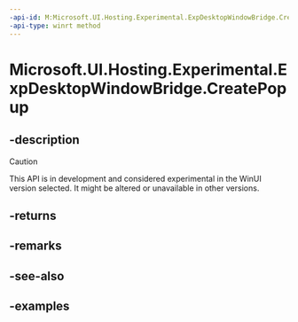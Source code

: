 ```yaml
---
-api-id: M:Microsoft.UI.Hosting.Experimental.ExpDesktopWindowBridge.CreatePopup
-api-type: winrt method
---
```


# Microsoft.UI.Hosting.Experimental.ExpDesktopWindowBridge.CreatePopup

<!--
public Microsoft.UI.Hosting.Experimental.ExpPopupWindowBridge CreatePopup ();
-->

## -description

> [!CAUTION]
> This API is in development and considered experimental in the WinUI version selected. It might be altered or unavailable in other versions.

## -returns

## -remarks

## -see-also

## -examples
